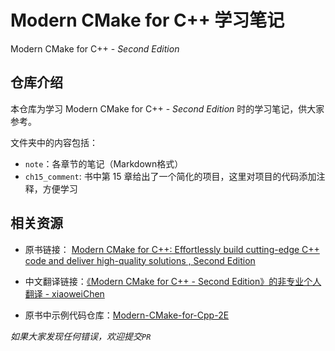 # Modern CMake for C++ 学习笔记
Modern CMake for C++ - *Second Edition*

## 仓库介绍
本仓库为学习 Modern CMake for C++ - *Second Edition* 时的学习笔记，供大家参考。

文件夹中的内容包括：
- `note`：各章节的笔记（Markdown格式）
- `ch15_comment`: 书中第 15 章给出了一个简化的项目，这里对项目的代码添加注释，方便学习


## 相关资源
- 原书链接：
[Modern CMake for C++: Effortlessly build cutting-edge C++ code and deliver high-quality solutions , Second Edition](https://www.packtpub.com/en-us/product/modern-cmake-for-c-9781805123361)

- 中文翻译链接：[《Modern CMake for C++ - Second Edition》的非专业个人翻译 - xiaoweiChen](https://github.com/xiaoweiChen/Modern-CMake-for-Cpp-2ed)

- 原书中示例代码仓库：[Modern-CMake-for-Cpp-2E](https://github.com/PacktPublishing/Modern-CMake-for-Cpp-2E)

 
*如果大家发现任何错误，欢迎提交`PR`*